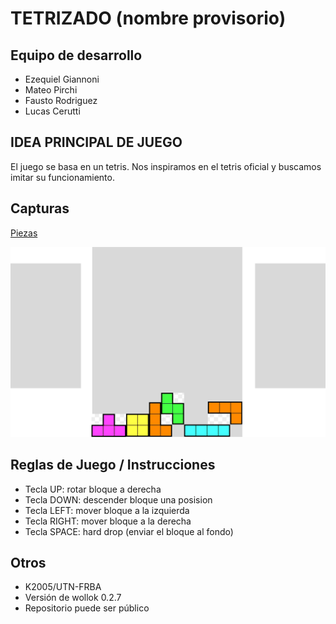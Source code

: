 # TETRIZADO (nombre provisorio)

## Equipo de desarrollo

- Ezequiel Giannoni
- Mateo Pirchi
- Fausto Rodriguez
- Lucas Cerutti
  
## IDEA PRINCIPAL DE JUEGO
El juego se basa en un tetris. Nos inspiramos en el tetris oficial y buscamos imitar su funcionamiento.

## Capturas

[Piezas](https://drive.google.com/file/d/1IDfAXGo_7XQEf8TX_SjRxgHXMUrCuEF7/view?usp=drive_link)

![Tetrizado](assets/Tetrizado.png)

## Reglas de Juego / Instrucciones
- Tecla UP: rotar bloque a derecha
- Tecla DOWN: descender bloque una posision
- Tecla LEFT: mover bloque a la izquierda
- Tecla RIGHT: mover bloque a la derecha
- Tecla SPACE: hard drop (enviar el bloque al fondo)


## Otros

- K2005/UTN-FRBA
- Versión de wollok 0.2.7
- Repositorio puede ser público
